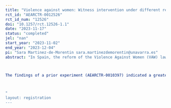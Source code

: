 ```yaml
---
title: "Violence against women: Witness intervention under different reporting options and violence scenarios."
rct_id: "AEARCTR-0012526"
rct_id_num: "12526"
doi: "10.1257/rct.12526-1.1"
date: "2023-11-17"
status: "completed"
jel: "nan"
start_year: "2023-11-02"
end_year: "2023-12-04"
pi: "Sara Martinez-de-Morentin sara.martinezdemorentin@unavarra.es"
abstract: "In Spain, the reform of the Violence Against Women (VAW) law (Royal Decree-Law 9/2018) has introduced the possibitlity that individuals report instances of VAW without the necessity of involving the police or the court. This approach, termed "soft reporting," provides victims or witnesses with the option to report to social services. By doing so, they can access legal, economic, and psychological support without the obligation to disclose the identity of the aggressor. This approach is anticipated to streamline the reporting process, reducing costs, and eliminating barriers that may hinder reporting.

The findings of a prior experiment (AEARCTR-0010397) indicated a greater willingness among witnesses to intervene when presented with the soft reporting option as opposed to the hard reporting alternative. The present study endeavors to elucidate the difference in witnesses' intervention between the hard and soft reporting options when witnesses encounter different scenarios of VAW: one characterised by depicting physical violence and certainty, and another featuring heightened ambiguity and indications of psychological violence.. 

"
layout: registration
---
```


